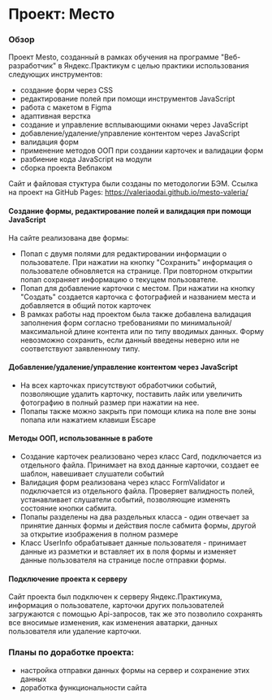 # Проект: Место

### Обзор
Проект Mesto, созданный в рамках обучения на программе "Веб-разработчик" в Яндекс.Практикум с целью практики использования следующих инструментов: 

* создание форм через CSS
* редактирование полей при помощи инструментов JavaScript
* работа с макетом в Figma
* адаптивная верстка
* создание и управление всплывающими окнами через JavaScript
* добавление/удаление/управление контентом через JavaScript
* валидация форм
* применение методов ООП при создании карточек и валидации форм 
* разбиение кода JavaScript на модули 
* сборка проекта Вебпаком

Сайт и файловая стуктура были созданы по методологии БЭМ.
Ссылка на проект на GitHub Pages: https://valeriaodai.github.io/mesto-valeria/


#### Создание формы, редактирование полей и валидация при помощи JavaScript

На сайте реализована две формы:
* Попап с двумя полями для редактировании информации о пользователе. При нажатии на кнопку "Сохранить" информация о пользователе обновляется на странице. При повторном открытии попап сохраняет информацию о текущем пользователе.
* Попап для добавление карточки с местом. При нажатии на кнопку "Создать" создается карточка с фотографией и названием места и добавляется в общий поток карточек
* В рамках работы над проектом была также добавлена валидация заполнения форм согласно требованиями по минимальной/максимальной длине контента или по типу вводимых данных. Форму невозможно сохранить, если данный введены неверно или не соответствуют заявленному типу.

#### Добавление/удаление/управление контентом через JavaScript
* На всех карточках присутствуют обработчики событий, позволяющие удалить карточку, поставить лайк или увеличить фотографию в полный размер при нажатии на нее. 
* Попапы также можно закрыть при помощи клика на поле вне зоны попапа или нажатием клавиши Escape

#### Методы ООП, использованные в работе 
* Создание карточек реализовано через класс Card, подключается из отдельного файла. Принимает на вход данные карточки, создает ее шаблон, навешивает слушатели событий 
* Валидация форм реализована через класс FormValidator и подключается из отдельного файла. Проверяет валидность полей, устанавливает слушатели событий, позволяющие изменять состояние кнопки сабмита. 
* Попапы разделены на два раздельных класса - один отвечает за принятие данных формы и действия после сабмита формы, другой за открытие изображения в полном размере 
* Класс UserInfo обрабатывает данные пользователя - принимает данные из разметки и вставляет их в поля формы и изменяет данные пользователя на странице после отправки формы. 

#### Подключение проекта к серверу
Сайт проекта был подключен к серверу Яндекс.Практикума, информация о пользователе, карточки других пользователей загружаются с помощью Api-запросов, так же это позволило сохранять все вносимые изменения, как изменения аватарки, данных пользователя или удаление карточки.

### Планы по доработке проекта:
* настройка отправки данных формы на сервер и сохранение этих данных
* доработка функциональности сайта 